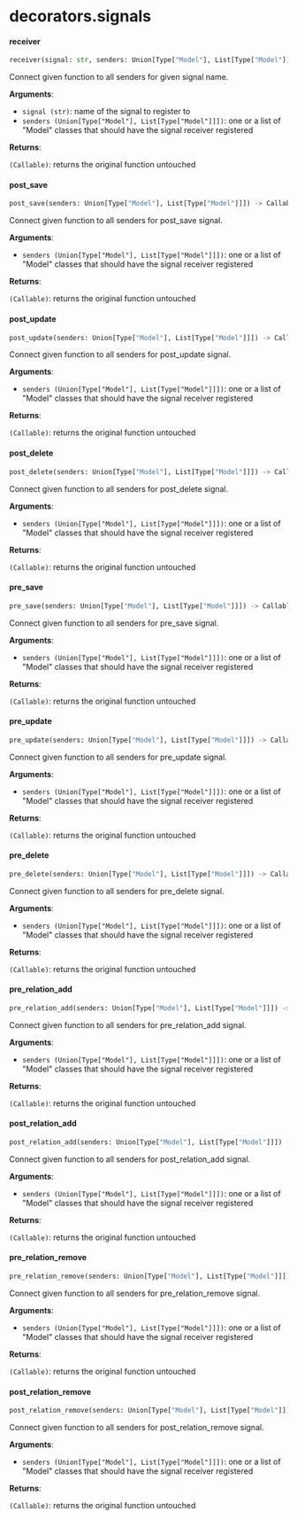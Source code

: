 <a name="decorators.signals"></a>
# decorators.signals

<a name="decorators.signals.receiver"></a>
#### receiver

```python
receiver(signal: str, senders: Union[Type["Model"], List[Type["Model"]]]) -> Callable
```

Connect given function to all senders for given signal name.

**Arguments**:

- `signal (str)`: name of the signal to register to
- `senders (Union[Type["Model"], List[Type["Model"]]])`: one or a list of "Model" classes
that should have the signal receiver registered

**Returns**:

`(Callable)`: returns the original function untouched

<a name="decorators.signals.post_save"></a>
#### post\_save

```python
post_save(senders: Union[Type["Model"], List[Type["Model"]]]) -> Callable
```

Connect given function to all senders for post_save signal.

**Arguments**:

- `senders (Union[Type["Model"], List[Type["Model"]]])`: one or a list of "Model" classes
that should have the signal receiver registered

**Returns**:

`(Callable)`: returns the original function untouched

<a name="decorators.signals.post_update"></a>
#### post\_update

```python
post_update(senders: Union[Type["Model"], List[Type["Model"]]]) -> Callable
```

Connect given function to all senders for post_update signal.

**Arguments**:

- `senders (Union[Type["Model"], List[Type["Model"]]])`: one or a list of "Model" classes
that should have the signal receiver registered

**Returns**:

`(Callable)`: returns the original function untouched

<a name="decorators.signals.post_delete"></a>
#### post\_delete

```python
post_delete(senders: Union[Type["Model"], List[Type["Model"]]]) -> Callable
```

Connect given function to all senders for post_delete signal.

**Arguments**:

- `senders (Union[Type["Model"], List[Type["Model"]]])`: one or a list of "Model" classes
that should have the signal receiver registered

**Returns**:

`(Callable)`: returns the original function untouched

<a name="decorators.signals.pre_save"></a>
#### pre\_save

```python
pre_save(senders: Union[Type["Model"], List[Type["Model"]]]) -> Callable
```

Connect given function to all senders for pre_save signal.

**Arguments**:

- `senders (Union[Type["Model"], List[Type["Model"]]])`: one or a list of "Model" classes
that should have the signal receiver registered

**Returns**:

`(Callable)`: returns the original function untouched

<a name="decorators.signals.pre_update"></a>
#### pre\_update

```python
pre_update(senders: Union[Type["Model"], List[Type["Model"]]]) -> Callable
```

Connect given function to all senders for pre_update signal.

**Arguments**:

- `senders (Union[Type["Model"], List[Type["Model"]]])`: one or a list of "Model" classes
that should have the signal receiver registered

**Returns**:

`(Callable)`: returns the original function untouched

<a name="decorators.signals.pre_delete"></a>
#### pre\_delete

```python
pre_delete(senders: Union[Type["Model"], List[Type["Model"]]]) -> Callable
```

Connect given function to all senders for pre_delete signal.

**Arguments**:

- `senders (Union[Type["Model"], List[Type["Model"]]])`: one or a list of "Model" classes
that should have the signal receiver registered

**Returns**:

`(Callable)`: returns the original function untouched

<a name="decorators.signals.pre_relation_add"></a>
#### pre\_relation\_add

```python
pre_relation_add(senders: Union[Type["Model"], List[Type["Model"]]]) -> Callable
```

Connect given function to all senders for pre_relation_add signal.

**Arguments**:

- `senders (Union[Type["Model"], List[Type["Model"]]])`: one or a list of "Model" classes
that should have the signal receiver registered

**Returns**:

`(Callable)`: returns the original function untouched

<a name="decorators.signals.post_relation_add"></a>
#### post\_relation\_add

```python
post_relation_add(senders: Union[Type["Model"], List[Type["Model"]]]) -> Callable
```

Connect given function to all senders for post_relation_add signal.

**Arguments**:

- `senders (Union[Type["Model"], List[Type["Model"]]])`: one or a list of "Model" classes
that should have the signal receiver registered

**Returns**:

`(Callable)`: returns the original function untouched

<a name="decorators.signals.pre_relation_remove"></a>
#### pre\_relation\_remove

```python
pre_relation_remove(senders: Union[Type["Model"], List[Type["Model"]]]) -> Callable
```

Connect given function to all senders for pre_relation_remove signal.

**Arguments**:

- `senders (Union[Type["Model"], List[Type["Model"]]])`: one or a list of "Model" classes
that should have the signal receiver registered

**Returns**:

`(Callable)`: returns the original function untouched

<a name="decorators.signals.post_relation_remove"></a>
#### post\_relation\_remove

```python
post_relation_remove(senders: Union[Type["Model"], List[Type["Model"]]]) -> Callable
```

Connect given function to all senders for post_relation_remove signal.

**Arguments**:

- `senders (Union[Type["Model"], List[Type["Model"]]])`: one or a list of "Model" classes
that should have the signal receiver registered

**Returns**:

`(Callable)`: returns the original function untouched

